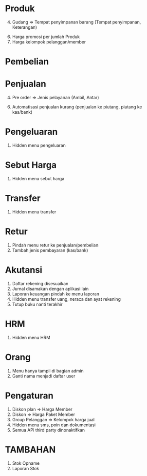 <!-- NOTES -->
# Produk
<!-- 1. Unit => Ganti nama jadi Satuan -->
<!-- 2. Brand => Ganti nama jadi Merek -->
<!-- 3. Kategori => Foto (opsional). Menu hanya ada gambar, nama dan kode/inisial -->
4. Gudang => Tempat penyimpanan barang (Tempat penyimpanan, Keterangan)
<!-- 5. Daftar Produk => Jumlah menjadi stok -->
6. Harga promosi per jumlah Produk
7. Harga kelompok pelanggan/member

# Pembelian
<!-- 1. Tambah nomor referensi -->
<!-- 2. Tambah jenis pembayaran (kas/bank) -->

# Penjualan
<!-- 1. Produk promo auto tampil di POS -->
<!-- 2. Hidden menu kartu hadiah -->
<!-- 3. Hidden menu kupon -->
4. Pre order => Jenis pelayanan (Ambil, Antar)
<!-- 5. Penjualan Tempo => Rekening penjualan dengan Piutang -->
6. Automatisasi penjualan kurang (penjualan ke piutang, piutang ke kas/bank)
<!-- 7. Tambah jenis pembayaran (kas/bank) -->

# Pengeluaran
1. Hidden menu pengeluaran

# Sebut Harga
1. Hidden menu sebut harga

# Transfer
1. Hidden menu transfer

# Retur
1. Pindah menu retur ke penjualan/pembelian
2. Tambah jenis pembayaran (kas/bank)

# Akutansi
1. Daftar rekening disesuaikan
2. Jurnal disamakan dengan aplikasi lain
3. Laporan keuangan pindah ke menu laporan
4. Hidden menu transfer uang, neraca dan ayat rekening
5. Tutup buku nanti terakhir

# HRM
1. Hidden menu HRM

# Orang
1. Menu hanya tampil di bagian admin
2. Ganti nama menjadi daftar user

# Pengaturan
1. Diskon plan => Harga Member
2. Diskon => Harga Paket Member
3. Group Pelanggan => Kelompok harga jual
4. Hidden menu sms, poin dan dokumentasi
5. Semua API third party dinonaktifkan

# TAMBAHAN
1. Stok Opname
2. Laporan Stok